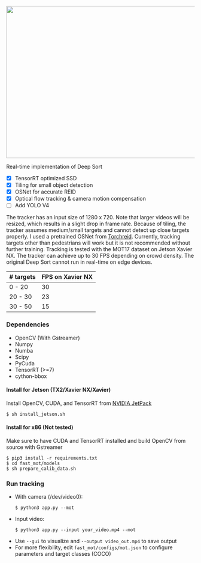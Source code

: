 <p align="center">
  <img src="assets/demo.gif" width="720" height="405" />
</p>

Real-time implementation of Deep Sort
  - [x] TensorRT optimized SSD
  - [x] Tiling for small object detection
  - [x] OSNet for accurate REID
  - [x] Optical flow tracking & camera motion compensation
  - [ ] Add YOLO V4
  
The tracker has an input size of 1280 x 720. Note that larger videos will be resized, which results in a slight drop in frame rate. Because of tiling, the tracker assumes medium/small targets and cannot detect up close targets properly. I used a pretrained OSNet from [Torchreid](https://github.com/KaiyangZhou/deep-person-reid). Currently, tracking targets other than pedestrians will work but it is not recommended without further training. Tracking is tested with the MOT17 dataset on Jetson Xavier NX. The tracker can achieve up to 30 FPS depending on crowd density. The original Deep Sort cannot run in real-time on edge devices.

| # targets  | FPS on Xavier NX |
| ------------- | ------------- |
| 0 - 20  | 30  |
| 20 - 30  | 23  |
| 30 - 50  | 15  |

### Dependencies
- OpenCV (With Gstreamer)
- Numpy
- Numba
- Scipy
- PyCuda
- TensorRT (>=7)
- cython-bbox

#### Install for Jetson (TX2/Xavier NX/Xavier)
Install OpenCV, CUDA, and TensorRT from [NVIDIA JetPack](https://developer.nvidia.com/embedded/jetpack)    
  ```
  $ sh install_jetson.sh
  ```
#### Install for x86 (Not tested)
Make sure to have CUDA and TensorRT installed and build OpenCV from source with Gstreamer
  ```
  $ pip3 install -r requirements.txt
  $ cd fast_mot/models
  $ sh prepare_calib_data.sh
  ```

### Run tracking
- With camera (/dev/video0): 
  ```
  $ python3 app.py --mot
  ```
- Input video: 
  ```
  $ python3 app.py --input your_video.mp4 --mot
  ```
- Use `--gui` to visualize and `--output video_out.mp4` to save output
- For more flexibility, edit `fast_mot/configs/mot.json` to configure parameters and target classes (COCO)
